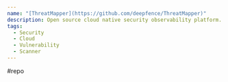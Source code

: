 ```yaml
---
name: "[ThreatMapper](https://github.com/deepfence/ThreatMapper)"
description: Open source cloud native security observability platform. Linux, K8s, AWS Fargate and more.
tags:
  - Security
  - Cloud
  - Vulnerability
  - Scanner
---
```

#repo